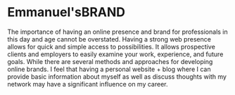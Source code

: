 # Emmanuel'sBRAND
The importance of having an online presence and brand for professionals in this day and age cannot be overstated. Having a strong web presence allows for quick and simple access to possibilities. It allows prospective clients and employers to easily examine your work, experience, and future goals. While there are several methods and approaches for developing online brands. I feel that having a personal website + blog where I can provide basic information about myself as well as discuss thoughts with my network may have a significant influence on my career.
